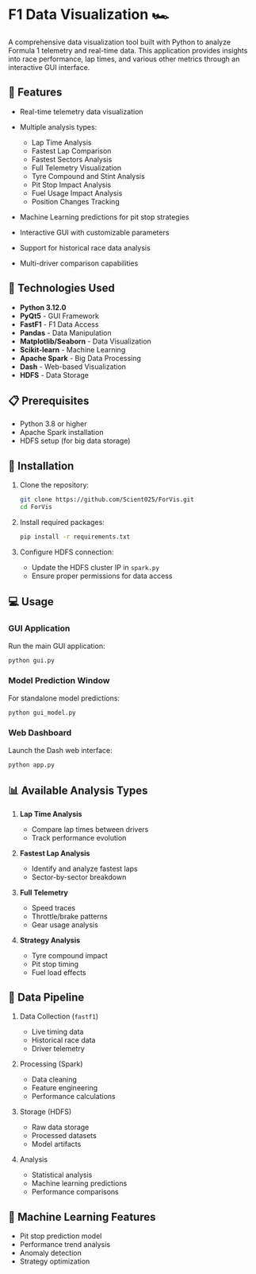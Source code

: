 # F1 Data Visualization 🏎️

A comprehensive data visualization tool built with Python to analyze Formula 1 telemetry and real-time data. This application provides insights into race performance, lap times, and various other metrics through an interactive GUI interface.

## 🌟 Features

- Real-time telemetry data visualization
- Multiple analysis types:
  - Lap Time Analysis
  - Fastest Lap Comparison
  - Fastest Sectors Analysis
  - Full Telemetry Visualization
  - Tyre Compound and Stint Analysis
  - Pit Stop Impact Analysis
  - Fuel Usage Impact Analysis
  - Position Changes Tracking

- Machine Learning predictions for pit stop strategies
- Interactive GUI with customizable parameters
- Support for historical race data analysis
- Multi-driver comparison capabilities

## 🔧 Technologies Used

- **Python 3.12.0**
- **PyQt5** - GUI Framework
- **FastF1** - F1 Data Access
- **Pandas** - Data Manipulation
- **Matplotlib/Seaborn** - Data Visualization
- **Scikit-learn** - Machine Learning
- **Apache Spark** - Big Data Processing
- **Dash** - Web-based Visualization
- **HDFS** - Data Storage

## 📋 Prerequisites

- Python 3.8 or higher
- Apache Spark installation
- HDFS setup (for big data storage)

## 🚀 Installation

1. Clone the repository:
   ```bash
   git clone https://github.com/Scient025/ForVis.git
   cd ForVis
   ```

2. Install required packages:
   ```bash
   pip install -r requirements.txt
   ```

3. Configure HDFS connection:
   - Update the HDFS cluster IP in `spark.py`
   - Ensure proper permissions for data access

## 💻 Usage

### GUI Application
Run the main GUI application:
```bash
python gui.py
```

### Model Prediction Window
For standalone model predictions:
```bash
python gui_model.py
```

### Web Dashboard
Launch the Dash web interface:
```bash
python app.py
```

## 📊 Available Analysis Types

1. **Lap Time Analysis**
   - Compare lap times between drivers
   - Track performance evolution

2. **Fastest Lap Analysis**
   - Identify and analyze fastest laps
   - Sector-by-sector breakdown

3. **Full Telemetry**
   - Speed traces
   - Throttle/brake patterns
   - Gear usage analysis

4. **Strategy Analysis**
   - Tyre compound impact
   - Pit stop timing
   - Fuel load effects

## 🔄 Data Pipeline

1. Data Collection (`fastf1`)
   - Live timing data
   - Historical race data
   - Driver telemetry

2. Processing (Spark)
   - Data cleaning
   - Feature engineering
   - Performance calculations

3. Storage (HDFS)
   - Raw data storage
   - Processed datasets
   - Model artifacts

4. Analysis
   - Statistical analysis
   - Machine learning predictions
   - Performance comparisons

## 🤖 Machine Learning Features

- Pit stop prediction model
- Performance trend analysis
- Anomaly detection
- Strategy optimization
